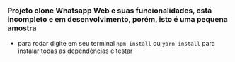 ### Projeto clone Whatsapp Web e suas funcionalidades, está incompleto e em desenvolvimento, porém, isto é uma pequena amostra
* para rodar digite em seu terminal `npm install` ou `yarn install` para instalar todas as dependências e testar 
